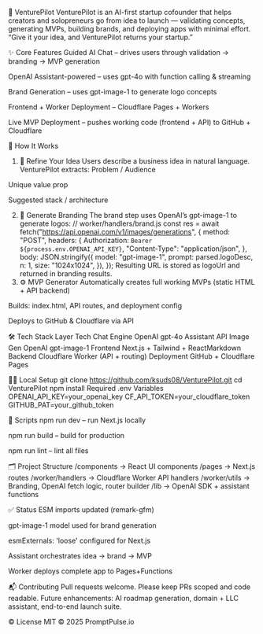 
🚀 VenturePilot
VenturePilot is an AI-first startup cofounder that helps creators and solopreneurs go from idea to launch — validating concepts, generating MVPs, building brands, and deploying apps with minimal effort.
“Give it your idea, and VenturePilot returns your startup.”

✨ Core Features
Guided AI Chat – drives users through validation → branding → MVP generation


OpenAI Assistant-powered – uses gpt-4o with function calling & streaming


Brand Generation – uses gpt-image-1 to generate logo concepts


Frontend + Worker Deployment – Cloudflare Pages + Workers


Live MVP Deployment – pushes working code (frontend + API) to GitHub + Cloudflare



🧠 How It Works
1. 🧪 Refine Your Idea
Users describe a business idea in natural language. VenturePilot extracts:
Problem / Audience


Unique value prop


Suggested stack / architecture


2. 🎨 Generate Branding
The brand step uses OpenAI’s gpt-image-1 to generate logos:
// worker/handlers/brand.js
const res = await fetch("https://api.openai.com/v1/images/generations", {
  method: "POST",
  headers: {
    Authorization: `Bearer ${process.env.OPENAI_API_KEY}`,
    "Content-Type": "application/json",
  },
  body: JSON.stringify({
    model: "gpt-image-1",
    prompt: parsed.logoDesc,
    n: 1,
    size: "1024x1024",
  }),
});
Resulting URL is stored as logoUrl and returned in branding results.
3. ⚙️ MVP Generator
Automatically creates full working MVPs (static HTML + API backend)


Builds: index.html, API routes, and deployment config


Deploys to GitHub & Cloudflare via API



🛠️ Tech Stack
Layer
Tech
Chat Engine
OpenAI gpt-4o Assistant API
Image Gen
OpenAI gpt-image-1
Frontend
Next.js + Tailwind + ReactMarkdown
Backend
Cloudflare Worker (API + routing)
Deployment
GitHub + Cloudflare Pages


🧑‍💻 Local Setup
git clone https://github.com/ksuds08/VenturePilot.git
cd VenturePilot
npm install
Required 
.env
 Variables
OPENAI_API_KEY=your_openai_key
CF_API_TOKEN=your_cloudflare_token
GITHUB_PAT=your_github_token

🧪 Scripts
npm run dev – run Next.js locally


npm run build – build for production


npm run lint – lint all files



🗂 Project Structure
/components         → React UI components
/pages              → Next.js routes
/worker/handlers    → Cloudflare Worker API handlers
/worker/utils       → Branding, OpenAI fetch logic, router builder
/lib                → OpenAI SDK + assistant functions

✅ Status
ESM imports updated (remark-gfm)


gpt-image-1 model used for brand generation


esmExternals: 'loose' configured for Next.js


Assistant orchestrates idea → brand → MVP


Worker deploys complete app to Pages+Functions



📬 Contributing
Pull requests welcome. Please keep PRs scoped and code readable.
Future enhancements: AI roadmap generation, domain + LLC assistant, end-to-end launch suite.

©️ License
MIT © 2025 PromptPulse.io




